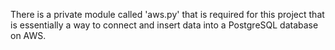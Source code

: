 There is a private module called 'aws.py' that is required for this project that is essentially a way to connect and insert data into a PostgreSQL database on AWS.

